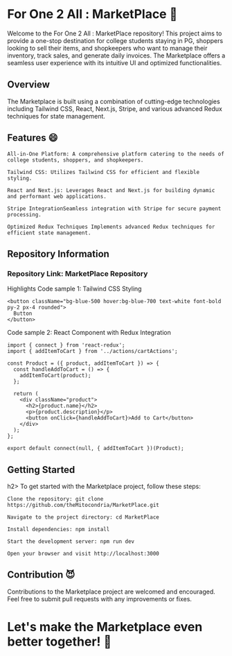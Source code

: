 <h1>For One 2 All : MarketPlace 🛒</h1>
Welcome to the For One 2 All : MarketPlace repository! This project aims to provide a one-stop destination for college students staying in PG, shoppers looking to sell their items, and shopkeepers who want to manage their inventory, track sales, and generate daily invoices. The Marketplace offers a seamless user experience with its intuitive UI and optimized functionalities.

<h2>Overview</h2>
The Marketplace is built using a combination of cutting-edge technologies including Tailwind CSS, React, Next.js, Stripe, and various advanced Redux techniques for state management.

<h2>Features 😄</h2>
    
    All-in-One Platform: A comprehensive platform catering to the needs of college students, shoppers, and shopkeepers.
    
    Tailwind CSS: Utilizes Tailwind CSS for efficient and flexible styling.
    
    React and Next.js: Leverages React and Next.js for building dynamic and performant web applications.
    
    Stripe IntegrationSeamless integration with Stripe for secure payment processing.
    
    Optimized Redux Techniques Implements advanced Redux techniques for efficient state management.
      
<h2>Repository Information</h2>

<h3>Repository Link: MarketPlace Repository</h3>
Highlights Code sample 1: Tailwind CSS Styling

    <button className="bg-blue-500 hover:bg-blue-700 text-white font-bold py-2 px-4 rounded">
      Button
    </button>
    
Code sample 2: React Component with Redux Integration
    
    import { connect } from 'react-redux';
    import { addItemToCart } from '../actions/cartActions';
    
    const Product = ({ product, addItemToCart }) => {
      const handleAddToCart = () => {
        addItemToCart(product);
      };
    
      return (
        <div className="product">
          <h2>{product.name}</h2>
          <p>{product.description}</p>
          <button onClick={handleAddToCart}>Add to Cart</button>
        </div>
      );
    };
    
    export default connect(null, { addItemToCart })(Product);
    
<h2>Getting Started</h2>h2>
To get started with the Marketplace project, follow these steps:

    Clone the repository: git clone https://github.com/theMitocondria/MarketPlace.git
    
    Navigate to the project directory: cd MarketPlace
    
    Install dependencies: npm install
    
    Start the development server: npm run dev
    
    Open your browser and visit http://localhost:3000
    
<h2>Contribution 😈</h2>
Contributions to the Marketplace project are welcomed and encouraged. Feel free to submit pull requests with any improvements or fixes.

<h1>Let's make the Marketplace even better together! 🚀</h1>
